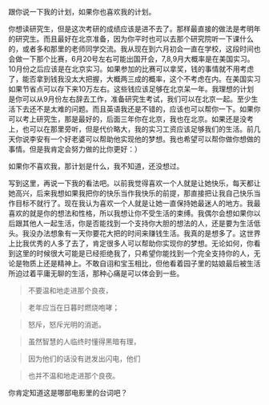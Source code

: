 跟你说一下我的计划，如果你也喜欢我的计划。

你想读研究生，但是这次考研的成绩应该是进不去了。那样最直接的做法是考明年的研究生。而且最好在北京准备，因为你平时也可以去那个研究院听一下课什么的，或者多和那里的老师同学交流。我从现在到六月初会一直在学校，这段时间也会做一下那个比赛，6月20号左右可能出国开会，7,8,9月大概率是在美国实习。10月份之后应该是在北京实习。如果参加的比赛可以拿奖，钱的事情就不用考虑了，能否拿到钱我没太大把握，大概两三成的概率，这个不考虑在内。在美国实习如果节省点可以存下来10万左右。这些钱应该足够在北京呆一年。我理想的计划是你可以从9月份左右辞去工作，准备研究生考试，我们可以在北京一起。至少生活下去还不是太难的问题。而且英语我还是不错的，应该也可以帮你一下。如果你可以考上研究生，那是最好的，后面三年你在北京，我也在北京。如果还是没考上，也可以在那里旁听，但是代价略大，我的实习工资应该足够我们的生活。前几天你说李安有一个好老婆可以帮助他实现他的梦想。我也希望可以帮你做你想做的事情。但是我肯定会努力做的比你更好：）

如果你不喜欢我，那计划是什么，我不知道，还没想过。

写到这里，再说一下我的看法吧。以前我觉得喜欢一个人就是让她快乐，每天都让她高兴，后来我想如果我把你的快乐当作我快乐的前提，那直接把让我自己快乐当作目标不就行了。现在我认为喜欢一个人就是让她一直保持她最迷人的地方。我最喜欢的就是你的想法和性格，所以我想让你不受生活的束缚。我偶尔会想如果你以后跟其他人一起生活，你是否能找到一个支持你大胆的想法的人，还是要为生活低头。我没办法想象有一天你要花大把的时间来赚钱生活。我真的是想多了。这世界上比我优秀的人多了去了，肯定很多人可以帮助你实现你的梦想。无论如何，你看到这里的时候很大可能是已经拒绝我了，只希望你能找到一个完全支持你的人，无论是物质上还是精神上。不敢自诩和宝玉相比，但他看着园子里的姑娘最后被生活所迫过着平庸无聊的生活，那种心痛是可以体会到一些。

>不要温和地走进那个良夜，

>老年应当在日暮时燃烧咆哮；

>怒斥，怒斥光明的消逝。

>虽然智慧的人临终时懂得黑暗有理，

>因为他们的话没有迸发出闪电，他们

>也并不温和地走进那个良夜。

你肯定知道这是哪部电影里的台词吧？
